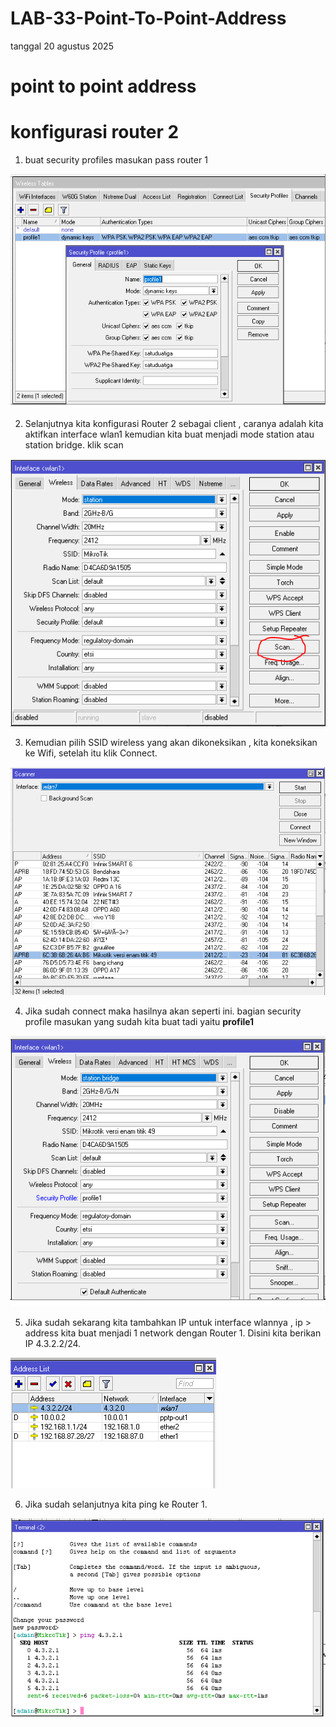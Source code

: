 # LAB-33-Point-To-Point-Address
tanggal 20 agustus 2025

# point to point address

# konfigurasi router 2
1. buat security profiles
   masukan pass router 1

![m](l5.PNG)

2. Selanjutnya kita konfigurasi Router 2 sebagai client , caranya adalah kita aktifkan interface wlan1 kemudian kita buat menjadi mode station atau station bridge.
   klik scan

![m](l1.PNG)

3. Kemudian pilih SSID wireless yang akan dikoneksikan , kita koneksikan ke Wifi, setelah itu klik Connect.

![m](l3.PNG)

4. Jika sudah connect maka hasilnya akan seperti ini.
   bagian security profile masukan yang sudah kita buat tadi yaitu **profile1**

 ![m](l6.PNG)
 
5. Jika sudah sekarang kita tambahkan IP untuk interface wlannya ,
   ip > address
   kita buat menjadi 1 network dengan Router 1. Disini kita berikan IP 4.3.2.2/24.

 ![m](l4.PNG)
 
6. Jika sudah selanjutnya kita ping ke Router 1.

 ![m](l7.PNG)


 
